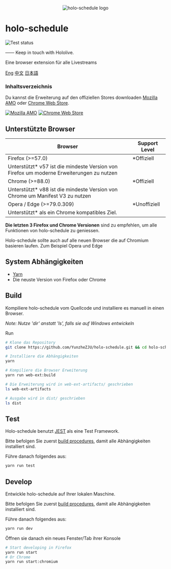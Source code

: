 <p align="center"><img src="/src/icons/icon@128.png" alt="holo-schedule logo"></p>

# holo-schedule

![Test status](https://github.com/YunzheZJU/holo-schedule/workflows/Test/badge.svg)

—— Keep in touch with Hololive.

Eine browser extension für alle Livestreams

[Eng](/README.md) [中文](/docs/README.zh_CN.md) [日本語](/docs/README.ja.md)

### Inhaltsverzeichnis

Du kannst die Erweiterung auf den offiziellen Stores downloaden
[Mozilla AMO](https://addons.mozilla.org/firefox/addon/holo-schedule/) 
oder
[Chrome Web Store](https://chrome.google.com/webstore/detail/holoschedule/fjicegllhddldnnkgfefblholeegpcad).

[![Mozilla AMO](/docs/get-the-add-on.png)](https://addons.mozilla.org/firefox/addon/holo-schedule/)
[![Chrome Web Store](/docs/available-in-the-chrome-web-store.png)](https://chrome.google.com/webstore/detail/holoschedule/fjicegllhddldnnkgfefblholeegpcad)

## Unterstützte Browser

| Browser                   | Support Level                                                                                       |
| ------------------------- | --------------------------------------------------------------------------------------------------- |
| Firefox (>=57.0)          | *Offiziell
Unterstützt* v57 ist die mindeste Version von Firefox um moderne Erweiterungen zu nutzen |
| Chrome (>=88.0)           | *Offiziell
Unterstützt* v88 ist die mindeste Version von Chrome um Manifest V3 zu nutzen            |
| Opera / Edge (>=79.0.309) | *Unoffiziell
Unterstützt* als ein Chrome kompatibles Ziel.                                          |

**Die letzten 3 Firefox und Chrome Versionen** sind zu empfehlen, um alle Funktionen von holo-schedule zu geniessen.

Holo-schedule sollte auch auf alle neuen Browser die auf Chromium basieren laufen. Zum Beispiel Opera und Edge

## System Abhängigkeiten
* [Yarn](https://classic.yarnpkg.com/en/docs/install)
* Die neuste Version von Firefox oder Chrome

## Build

Kompiliere holo-schedule vom Quellcode und installiere es manuell in einen Browser.

*Note: Nutze 'dir' anstatt 'ls', falls sie auf Windows entwickeln*

Run
```bash
# Klone das Repository
git clone https://github.com/YunzheZJU/holo-schedule.git && cd holo-schedule

# Installiere die Abhängigkeiten
yarn

# Kompiliere die Browser Erweiterung
yarn run web-ext:build

# Die Erweiterung wird in web-ext-artifacts/ geschrieben
ls web-ext-artifacts

# Ausgabe wird in dist/ geschrieben
ls dist
```

## Test

Holo-schedule benutzt [JEST](https://jestjs.io/) als eine Test Framework.

Bitte befolgen Sie zuerst [build procedures](#build), damit alle Abhängigkeiten installiert sind.

Führe danach folgendes aus:
```bash
yarn run test
```

## Develop

Entwickle holo-schedule auf Ihrer lokalen Maschine.

Bitte befolgen Sie zuerst [build procedures](#build), damit alle Abhängigkeiten installiert sind.

Führe danach folgendes aus:
```bash
yarn run dev
```

Öffnen sie danach ein neues Fenster/Tab ihrer Konsole
```bash
# Start developing in Firefox
yarn run start
# Or Chrome
yarn run start:chromium
```
